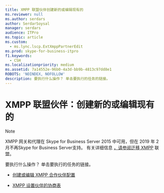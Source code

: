 ```yaml
---
title: XMPP 联盟伙伴创建新的或编辑现有的
ms.reviewer: null
ms.author: serdars
author: SerdarSoysal
manager: serdars
audience: ITPro
ms.topic: article
ms.custom:
  - ms.lync.lscp.ExtXmppPartnerEdit
ms.prod: skype-for-business-itpro
f1.keywords:
  - CSH
ms.localizationpriority: medium
ms.assetid: 7a14552e-96b0-4a3d-bb9b-4813c97dd8e1
ROBOTS: 'NOINDEX, NOFOLLOW'
description: 要执行什么操作？ 单击要执行的任务的链接。
---
```


# <a name="xmpp-federated-partners-create-new-or-edit-existing"></a>XMPP 联盟伙伴：创建新的或编辑现有的

> [!NOTE]
> XMPP 网关和代理在 Skype for Business Server 2015 中可用，但在 2019 年 2 月不再Skype for Business Server支持。 有关详细信息 [，请参阅迁移 XMPP](../../../../SfBServer2019/migration/migrating-xmpp-federation.md) 联盟。

要执行什么操作？ 单击要执行的任务的链接。

- [创建或编辑 XMPP 合作伙伴配置](/previous-versions/office/lync-server-2013/lync-server-2013-create-or-edit-xmpp-partner-configuration)

- [XMPP 设置伙伴的协商表](/previous-versions/office/lync-server-2013/lync-server-2013-negotiation-settings-for-xmpp-federated-partners)